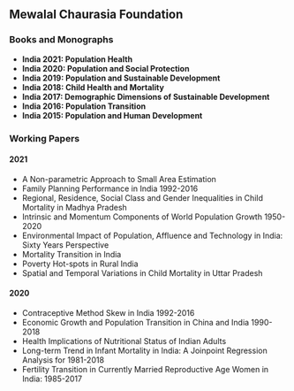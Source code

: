 ## Mewalal Chaurasia Foundation

### Books and Monographs

* **India 2021: Population Health**
* **India 2020: Population and Social Protection**
* **India 2019: Population and Sustainable Development**
* **India 2018: Child Health and Mortality**
* **India 2017: Demographic Dimensions of Sustainable Development**
* **India 2016: Population Transition**
* **India 2015: Population and Human Development**

### Working Papers

#### 2021

* A Non-parametric Approach to Small Area Estimation
* Family Planning Performance in India 1992-2016
* Regional, Residence, Social Class and Gender Inequalities in Child Mortality in Madhya Pradesh
* Intrinsic and Momentum Components of World Population Growth 1950-2020
* Environmental Impact of Population, Affluence and Technology in India: Sixty Years Perspective
* Mortality Transition in India
* Poverty Hot-spots in Rural India
* Spatial and Temporal Variations in Child Mortality in Uttar Pradesh

#### 2020

* Contraceptive Method Skew in India 1992-2016
* Economic Growth and Population Transition in China and India 1990-2018
* Health Implications of Nutritional Status of Indian Adults
* Long-term Trend in Infant Mortality in India: A Joinpoint Regression Analysis for 1981-2018
* Fertility Transition in Currently Married Reproductive Age Women in India: 1985-2017
